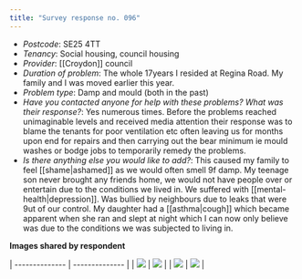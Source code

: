 ```yaml
---
title: "Survey response no. 096"
---
```


- *Postcode*: SE25 4TT 
- *Tenancy*: Social housing, council housing  
- *Provider*: [[Croydon]] council
- *Duration of problem*: The whole 17years I resided at Regina Road.
My family and I was moved earlier this year.  
- *Problem type*: Damp and mould (both in the past)
- *Have you contacted anyone for help with these problems? What was their response?*: Yes numerous times.
Before the problems reached unimaginable levels and received media attention their response was to blame the tenants for poor ventilation etc often leaving us for months upon end for repairs and then carrying out the bear minimum ie mould washes or bodge jobs to temporarily remedy the problems. 
- *Is there anything else you would like to add?*: This caused my family to feel [[shame|ashamed]] as we would often smell 9f damp. My teenage son never brought any friends home, we would not have people over or entertain due to the conditions we lived in. We suffered with [[mental-health|depression]].
Was bullied by neighbours due to leaks that were 9ut of our control.
My daughter had a [[asthma|cough]] which became apparent when she ran and slept at night which I can now only believe was due to the conditions we was subjected to living in.

**Images shared by respondent**

| -------------- | -------------- |
| <img src="/assets/cases/110fc496-abac-4c2d-9d97-6671326ab71e.jpg"/> | <img src="/assets/cases/3421afb3-b7ba-4156-bd0f-5b4688765d5b.jpg"/> |
| <img src="/assets/cases/IMG_0613.JPG"/> | <img src="/assets/cases/IMG_0614.JPG"/> |


